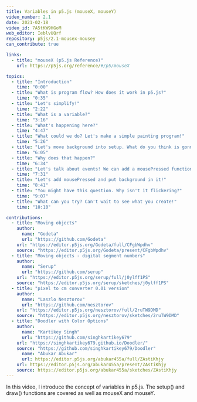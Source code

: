 ```yaml
---
title: Variables in p5.js (mouseX, mouseY)
video_number: 2.1
date: 2021-02-18
video_id: 7A5tKW9HGoM
web_editor: IeblvUQrf
repository: p5js/2.1-mousex-mousey
can_contribute: true

links:
  - title: "mouseX (p5.js Reference)"
    url: https://p5js.org/reference/#/p5/mouseX

topics:
  - title: "Introduction"
    time: "0:00"
  - title: "What is program flow? How does it work in p5.js?"
    time: "0:35"
  - title: "Let's simplify!"
    time: "2:22"
  - title: "What is a variable?"
    time: "3:16"
  - title: "What's happening here?"
    time: "4:47"
  - title: "What could we do? Let's make a simple painting program!"
    time: "5:26"
  - title: "Let's move background into setup. What do you think is gonna happen?"
    time: "6:05"
  - title: "Why does that happen?"
    time: "6:34"
  - title: "Let's talk about events! We can add a mousePressed function."
    time: "7:31"
  - title: "Let's add mousePressed and put background in it!"
    time: "8:41"
  - title: "You might have this question. Why isn't it flickering?"
    time: "9:07"
  - title: "What can you try? Can't wait to see what you create!"
    time: "10:10"

contributions:
  - title: "Moving objects"
    author:
      name: "Godeta"
      url: "https://github.com/Godeta"
    url: "https://editor.p5js.org/Godeta/full/CFgbWpdhv"
    source: "https://editor.p5js.org/Godeta/present/CFgbWpdhv"
  - title: "Moving objects - digital segment numbers"
    author:
      name: "Serup"
      url: "https://github.com/serup"
    url: "https://editor.p5js.org/serup/full/j0ylff1PS"
    source: "https://editor.p5js.org/serup/sketches/j0ylff1PS"
  - title: "pixel to cm converter 0.01 version"
    author:
      name: "Laszlo Nesztorov"
      url: "https://github.com/nesztorov"
    url: "https://editor.p5js.org/nesztorov/full/2ruTW9DMD"
    source: "https://editor.p5js.org/nesztorov/sketches/2ruTW9DMD"
  - title: "Doodler with Color Options"
    author:
      name: "Kartikey Singh"
      url: "https://github.com/singhkartikey679"
    url: "https://singhkartikey679.github.io/Doodler/"
    source: "https://github.com/singhkartikey679/Doodler"
      name: "Abukar Abukar"
      url: https://editor.p5js.org/abukar455a/full/ZAstiKhjy
    url: https://editor.p5js.org/abukar455a/present/ZAstiKhjy
    source: https://editor.p5js.org/abukar455a/sketches/ZAstiKhjy
---
```


In this video, I introduce the concept of variables in p5.js. The setup() and draw() functions are covered as well as mouseX and mouseY.
